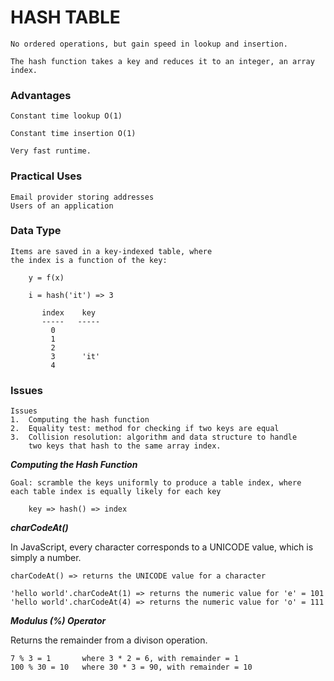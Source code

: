 # HASH TABLE

    No ordered operations, but gain speed in lookup and insertion.

    The hash function takes a key and reduces it to an integer, an array index.

### Advantages ###

    Constant time lookup O(1)

    Constant time insertion O(1)

    Very fast runtime.

### Practical Uses ###

    Email provider storing addresses
    Users of an application

### Data Type ###

    Items are saved in a key-indexed table, where 
    the index is a function of the key:

        y = f(x)

        i = hash('it') => 3

           index    key
           -----   -----
             0
             1
             2
             3      'it'
             4


### Issues ###

    Issues
    1.  Computing the hash function
    2.  Equality test: method for checking if two keys are equal
    3.  Collision resolution: algorithm and data structure to handle
        two keys that hash to the same array index.


___Computing the Hash Function___

    Goal: scramble the keys uniformly to produce a table index, where
    each table index is equally likely for each key

        key => hash() => index


___charCodeAt()___

In JavaScript, every character corresponds to a UNICODE value, which is 
simply a number.

    charCodeAt() => returns the UNICODE value for a character

    'hello world'.charCodeAt(1) => returns the numeric value for 'e' = 101
    'hello world'.charCodeAt(4) => returns the numeric value for 'o' = 111


___Modulus (%) Operator___

Returns the remainder from a divison operation.

    7 % 3 = 1       where 3 * 2 = 6, with remainder = 1
    100 % 30 = 10   where 30 * 3 = 90, with remainder = 10


